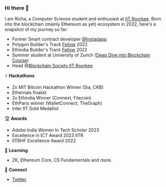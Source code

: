 ### Hi there 👋

I am Richa, a Computer Science student and enthusiast at [IIT Roorkee](https://www.iitr.ac.in/). Born into the blockchain (mainly Ethereum as yet) ecosystem in 2022, here's a snapshot of my journey so far:
- Former Smart contract developer [@Instadapp](https://instadapp.io/)
- Polygon Builder's Track [Fellow](https://pf-2022.devfolio.co/fellows) 2022
- Ethindia Builder's Track [Fellow](https://eif3.devfolio.co/fellows) 2022
- Summer student at University of Zurich ([Deep Dive into Blockchain Course](https://www.linkedin.com/posts/uzh-oec_universityofzurich-oecuzh-summerschools-activity-6950350215946117120-68ap?utm_source=share&utm_medium=member_android))
- Head @[Blockchain Society IIT Roorkee](https://blocsoc.iitr.ac.in/)

⚡ **Hackathons**
- 2x MIT Bitcoin Hackathon Winner (Sia, CKB)
- Ethernals finalist
- 2x Ethindia Winner (Connext, Filecoin)
- EthParis winner (WalletConnect, TheGraph)
- Inter IIT Gold Medallist 

🏆 **Awards**
- Adobe India Women In Tech Scholar 2023
- Excellence in ICT Award 2023 IITR 
- IITRHF Excellence Award 2022

🔭 **Learning**
- ZK, Ethereum Core, CS Fundamentals and more.

🔗 **Connect**
- [Twitter](https://twitter.com/richa3112)

<!--
**Richa-iitr/Richa-iitr** is a ✨ _special_ ✨ repository because its `README.md` (this file) appears on your GitHub profile.

Here are some ideas to get you started:

- 🔭 I’m currently working on ...
- 🌱 I’m currently learning ...
- 👯 I’m looking to collaborate on ...
- 🤔 I’m looking for help with ...
- 💬 Ask me about ...
- 📫 How to reach me: ...
- 😄 Pronouns: ...
- ⚡ Fun fact: ...
-->
